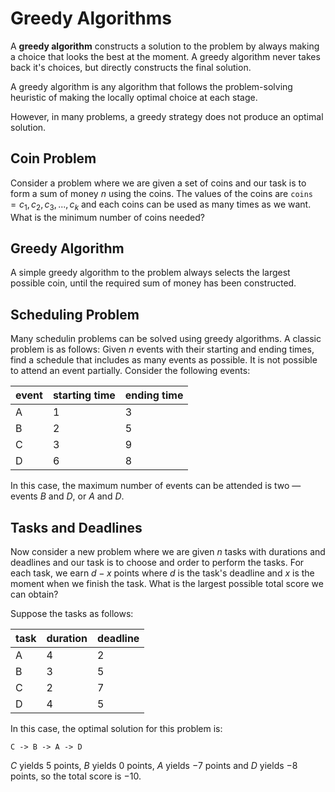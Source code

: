 # Greedy Algorithms

A **greedy algorithm** constructs a solution to the problem by always making a choice that looks the best at the moment. A greedy algorithm never takes back it's choices, but directly constructs the final solution.

A greedy algorithm is any algorithm that follows the problem-solving heuristic of making the locally optimal choice at each stage.

However, in many problems, a greedy strategy does not produce an optimal solution.

## Coin Problem

Consider a problem where we are given a set of coins and our task is to form a sum of money $n$ using the coins. The values of the coins are `coins` $= { c_1, c_2, c_3, ..., c_k }$ and each coins can be used as many times as we want. What is the minimum number of coins needed?

## Greedy Algorithm

A simple greedy algorithm to the problem always selects the largest possible coin, until the required sum of money has been constructed.

## Scheduling Problem

Many schedulin problems can be solved using greedy algorithms. A classic problem is as follows: Given $n$ events with their starting and ending times, find a schedule that includes as many events as possible. It is not possible to attend an event partially. Consider the following events:

| event | starting time | ending time |
|-------|---------------|-------------|
| A     | 1             | 3           |
| B     | 2             | 5           |
| C     | 3             | 9           |
| D     | 6             | 8           |

In this case, the maximum number of events can be attended is two — events $B$ and $D$, or $A$ and $D$.

## Tasks and Deadlines

Now consider a new problem where we are given $n$ tasks with durations and deadlines and our task is to choose and order to perform the tasks. For each task, we earn $d - x$ points where $d$ is the task's deadline and $x$ is the moment when we finish the task. What is the largest possible total score we can obtain?

Suppose the tasks as follows:

| task | duration | deadline |
|------|----------|----------|
| A    | 4        | 2        |
| B    | 3        | 5        |
| C    | 2        | 7        |
| D    | 4        | 5        |

In this case, the optimal solution for this problem is:

`C -> B -> A -> D`

$C$ yields $5$ points, $B$ yields $0$ points, $A$ yields $-7$ points and $D$ yields $-8$ points, so the total score is $-10$.

